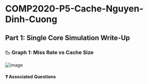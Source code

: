 # COMP2020-P5-Cache-Nguyen-Dinh-Cuong
## Part 1: Single Core Simulation Write-Up
### :chart_with_downwards_trend: Graph 1: Miss Rate vs Cache Size
![image](https://user-images.githubusercontent.com/84661482/151160603-f853b53d-9fde-4d4a-9354-a823aed000cd.png)
#### :question: Associated Questions
